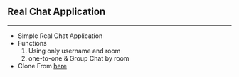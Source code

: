 ## Real Chat Application
---
- Simple Real Chat Application  
- Functions  
    1. Using only username and room
    2. one-to-one & Group Chat by room
- Clone From [here](https://github.com/adrianhajdin/project_chat_application)


